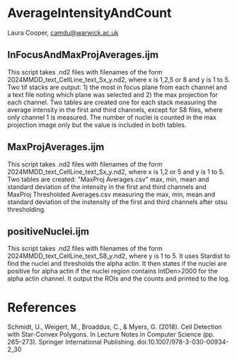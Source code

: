 # AverageIntensityAndCount
Laura Cooper, camdu@warwick.ac.uk

## InFocusAndMaxProjAverages.ijm
This script takes .nd2 files with filenames of the form 2024MMDD_text_CellLine_text_Sx_y.nd2, where x is 1,2,5 or 8 and y is 1 to 5. Two tif stacks are output: 1) the most in focus plane from each channel and a text file noting which plane was selected and 2) the max projection for each channel. Two tables are created one for each stack measuring the average intensity in the first and third channels, except for S8 files, where only channel 1 is measured. The number of nuclei is counted in the max projection image only but the value is included in both tables.

## MaxProjAverages.ijm
This script takes .nd2 files with filenames of the form 2024MMDD_text_CellLine_text_Sx_y.nd2, where x is 1,2 or 5 and y is 1 to 5. Two tables are created: "MaxProj Averages.csv" max, min, mean and standard deviation of the intensity in the first and third channels and MaxProj Thresholded Averages.csv measuring the max, min, mean and standard deviation of the instensity of the first and third channels after otsu thresholding.

## positiveNuclei.ijm
This script takes .nd2 files with filenames of the form 2024MMDD_text_CellLine_text_S8_y.nd2, where y is 1 to 5. It uses Stardist to find the nuclei and thresholds the alpha actin. It then states if the nuclei are positive for alpha actin if the nuclei region contains IntDen>2000 for the alpha actin channel. It output the ROIs and the counts and printed to the log.

# References
Schmidt, U., Weigert, M., Broaddus, C., & Myers, G. (2018). Cell Detection with Star-Convex Polygons. In Lecture Notes in Computer Science (pp. 265–273). Springer International Publishing. doi:10.1007/978-3-030-00934-2_30
